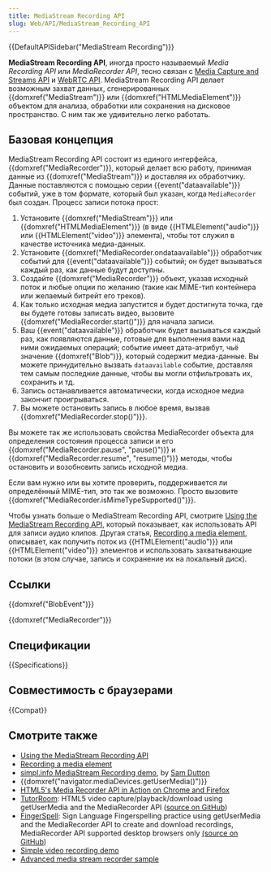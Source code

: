 ```yaml
---
title: MediaStream Recording API
slug: Web/API/MediaStream_Recording_API
---
```


{{DefaultAPISidebar("MediaStream Recording")}}

**MediaStream Recording API**, иногда просто называемый _Media Recording API_ или _MediaRecorder API_, тесно связан с [Media Capture and Streams API](/ru/docs/Web/API/Media_Streams_API) и [WebRTC API](/ru/docs/Web/API/WebRTC_API). MediaStream Recording API делает возможным захват данных, сгенерированных {{domxref("MediaStream")}} или {{domxref("HTMLMediaElement")}} объектом для анализа, обработки или сохранения на дисковое пространство. С ним так же удивительно легко работать.

## Базовая концепция

MediaStream Recording API состоит из единого интерфейса, {{domxref("MediaRecorder")}}, который делает всю работу, принимая данные из {{domxref("MediaStream")}} и доставляя их обработчику. Данные поставляются с помощью серии {{event("dataavailable")}} событий, уже в том формате, который был указан, когда `MediaRecorder` был создан. Процесс записи потока прост:

1. Установите {{domxref("MediaStream")}} или {{domxref("HTMLMediaElement")}} (в виде {{HTMLElement("audio")}} или {{HTMLElement("video")}} элемента), чтобы тот служил в качестве источника медиа-данных.
2. Установите {{domxref("MediaRecorder.ondataavailable")}} обработчик событий для {{event("dataavailable")}} событий; он будет вызываться каждый раз, как данные будут доступны.
3. Создайте {{domxref("MediaRecorder")}} объект, указав исходный поток и любые опции по желанию (такие как MIME-тип контейнера или желаемый битрейт его треков).
4. Как только исходная медиа запустится и будет достигнута точка, где вы будете готовы записать видео, вызовите {{domxref("MediaRecorder.start()")}} для начала записи.
5. Ваш {{event("dataavailable")}} обработчик будет вызываться каждый раз, как появляются данные, готовые для выполнения вами над ними ожидаемых операций; событие имеет дата-атрибут, чьё значение {{domxref("Blob")}}, который содержит медиа-данные. Вы можете принудительно вызвать `dataavailable` событие, доставляя тем самым последние данные, чтобы вы могли отфильтровать их, сохранить и тд.
6. Запись останавливается автоматически, когда исходное медиа закончит проигрываться.
7. Вы можете остановить запись в любое время, вызвав {{domxref("MediaRecorder.stop()")}}.

Вы можете так же использовать свойства MediaRecorder объекта для определения состояния процесса записи и его {{domxref("MediaRecorder.pause", "pause()")}} и {{domxref("MediaRecorder.resume", "resume()")}} методы, чтобы остановить и возобновить запись исходной медиа.

Если вам нужно или вы хотите проверить, поддерживается ли определённый MIME-тип, это так же возможно. Просто вызовите {{domxref("MediaRecorder.isMimeTypeSupported()")}}.

Чтобы узнать больше о MediaStream Recording API, смотрите [Using the MediaStream Recording API](/ru/docs/Web/API/MediaStream_Recording_API/Using_the_MediaStream_Recording_API), который показывает, как использовать API для записи аудио клипов. Другая статья, [Recording a media element](/ru/docs/Web/API/MediaStream_Recording_API/Recording_a_media_element), описывает, как получить поток из {{HTMLElement("audio")}} или {{HTMLElement("video")}} элементов и использовать захватывающие потоки (в этом случае, запись и сохранение их на локальный диск).

## Ссылки

{{domxref("BlobEvent")}}

{{domxref("MediaRecorder")}}

## Спецификации

{{Specifications}}

## Совместимость с браузерами

{{Compat}}

## Смотрите также

- [Using the MediaStream Recording API](/ru/docs/Web/API/MediaStream_Recording_API/Using_the_MediaStream_Recording_API)
- [Recording a media element](/ru/docs/Web/API/MediaStream_Recording_API/Recording_a_media_element)
- [simpl.info MediaStream Recording demo](https://simpl.info/mediarecorder/), by [Sam Dutton](https://twitter.com/sw12)
- {{domxref("navigator.mediaDevices.getUserMedia()")}}
- [HTML5's Media Recorder API in Action on Chrome and Firefox](https://addpipe.com/blog/mediarecorder-api/)
- [TutorRoom](https://github.com/chrisjohndigital/TutorRoom): HTML5 video capture/playback/download using getUserMedia and the MediaRecorder API ([source on GitHub](https://github.com/chrisjohndigital/TutorRoom))
- [FingerSpell](https://www.fingerspell.org/): Sign Language Fingerspelling practice using getUserMedia and the MediaRecorder API to create and download recordings, MediaRecorder API supported desktop browsers only [(source on GitHub](https://github.com/chrisjohndigital/CameraCaptureJS))
- [Simple video recording demo](http://codepen.io/anon/pen/gpmPzm)
- [Advanced media stream recorder sample](https://quickblox.github.io/javascript-media-recorder/sample/)
